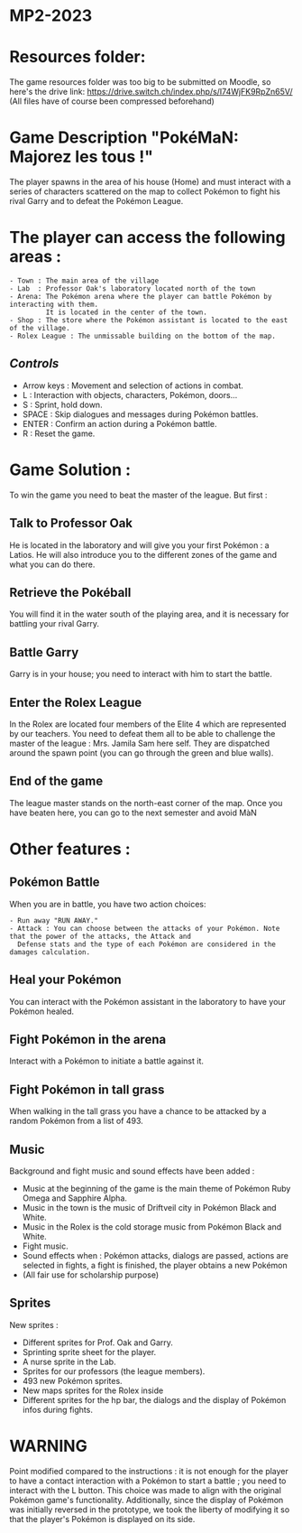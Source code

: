 MP2-2023
========
# Resources folder:
The game resources folder was too big to be submitted on Moodle, so here's the drive link:
https://drive.switch.ch/index.php/s/I74WjFK9RpZn65V/ (All files have of course been compressed beforehand)

# Game Description "PokéMaN: Majorez les tous !"
The player spawns in the area of his house (Home) and must interact with a series of characters scattered on the map 
to collect Pokémon to fight his rival Garry and to defeat the Pokémon League.

# The player can access the following areas :

    - Town : The main area of the village
    - Lab  : Professor Oak's laboratory located north of the town
    - Arena: The Pokémon arena where the player can battle Pokémon by interacting with them. 
             It is located in the center of the town.
    - Shop : The store where the Pokémon assistant is located to the east of the village.
    - Rolex League : The unmissable building on the bottom of the map. 

## *Controls*
- Arrow keys : Movement and selection of actions in combat.
- L : Interaction with objects, characters, Pokémon, doors...
- S : Sprint, hold down.
- SPACE : Skip dialogues and messages during Pokémon battles.
- ENTER : Confirm an action during a Pokémon battle.
- R : Reset the game.

# Game Solution :
To win the game you need to beat the master of the league. But first : 

## Talk to Professor Oak
He is located in the laboratory and will give you your first Pokémon : a Latios. He will also introduce you 
to the different zones of the game and what you can do there.

## Retrieve the Pokéball
You will find it in the water south of the playing area, and it is necessary for battling your rival Garry.

## Battle Garry
Garry is in your house; you need to interact with him to start the battle.

## Enter the Rolex League
In the Rolex are located four members of the Elite 4 which are represented by our teachers.
You need to defeat them all to be able to challenge the master of the league : Mrs. Jamila Sam here self.
They are dispatched around the spawn point (you can go through the green and blue walls).

## End of the game
The league master stands on the north-east corner of the map.
Once you have beaten here, you can go to the next semester and avoid MàN

# Other features :

## Pokémon Battle
When you are in battle, you have two action choices:

    - Run away "RUN AWAY."
    - Attack : You can choose between the attacks of your Pokémon. Note that the power of the attacks, the Attack and
      Defense stats and the type of each Pokémon are considered in the damages calculation.

## Heal your Pokémon
You can interact with the Pokémon assistant in the laboratory to have your Pokémon healed.

## Fight Pokémon in the arena
Interact with a Pokémon to initiate a battle against it.

## Fight Pokémon in tall grass
When walking in the tall grass you have a chance to be attacked by a random Pokémon from a list of 493.

## Music 
Background and fight music and sound effects have been added :
- Music at the beginning of the game is the main theme of Pokémon Ruby Omega and Sapphire Alpha.
- Music in the town is the music of Driftveil city in Pokémon Black and White.
- Music in the Rolex is the cold storage music from Pokémon Black and White.
- Fight music.
- Sound effects when : Pokémon attacks, dialogs are passed, actions are selected in fights, a fight is finished, 
the player obtains a new Pokémon 
- (All fair use for scholarship purpose)

## Sprites
New sprites :
- Different sprites for Prof. Oak and Garry.
- Sprinting sprite sheet for the player.
- A nurse sprite in the Lab.
- Sprites for our professors (the league members).
- 493 new Pokémon sprites.
- New maps sprites for the Rolex inside
- Different sprites for the hp bar, the dialogs and the display of Pokémon infos during fights.

# WARNING #
Point modified compared to the instructions : it is not enough for the player to have a contact interaction with a Pokémon
to start a battle ; you need to interact with the L button. This choice was made to align with the original Pokémon 
game's functionality. 
Additionally, since the display of Pokémon was initially reversed in the prototype, we took the liberty of modifying
it so that the player's Pokémon is displayed on its side.